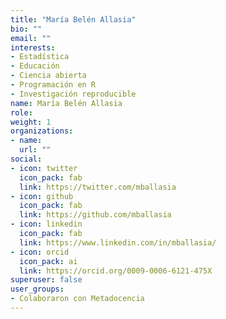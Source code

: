 ```yaml
---
title: "María Belén Allasia"
bio: ""
email: ""
interests:
- Estadística
- Educación
- Ciencia abierta
- Programación en R
- Investigación reproducible
name: María Belén Allasia
role:
weight: 1
organizations:
- name: 
  url: ""
social:
- icon: twitter
  icon_pack: fab
  link: https://twitter.com/mballasia
- icon: github
  icon_pack: fab
  link: https://github.com/mballasia
- icon: linkedin
  icon_pack: fab
  link: https://www.linkedin.com/in/mballasia/
- icon: orcid
  icon_pack: ai
  link: https://orcid.org/0009-0006-6121-475X
superuser: false
user_groups:
- Colaboraron con Metadocencia
---
```

